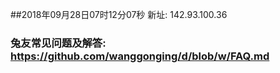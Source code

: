 ##2018年09月28日07时12分07秒 新址: 142.93.100.36
### 兔友常见问题及解答: https://github.com/wanggonging/d/blob/w/FAQ.md
